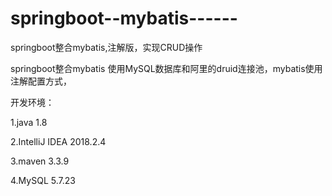 # springboot--mybatis------
springboot整合mybatis,注解版，实现CRUD操作


springboot整合mybatis 使用MySQL数据库和阿里的druid连接池，mybatis使用注解配置方式，

开发环境：

1.java 1.8

2.IntelliJ IDEA 2018.2.4

3.maven 3.3.9

4.MySQL 5.7.23

